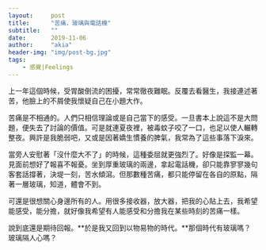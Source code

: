 ```yaml
---
layout:     post
title:      "苦痛，玻璃與電話機"
subtitle:   ""
date:       2019-11-06
author:     "akia"
header-img: "img/post-bg.jpg"
tags:
    - 感覺|Feelings
---
```


上一年這個時候，受胃酸倒流的困擾，常常徹夜難眠。反覆去看醫生，我接連述著苦，他臉上的不屑使我懷疑自己在小題大作。


苦痛是不相通的。人們只相信理論或是自己當下的感受。一旦書本上說這不是大問題，便失去了討論的價值。可是就連夏夜裡，被毒蚊子咬了一口，也足以使人輾轉整夜。興許是我脆弱吧，又或是因著嬌生慣養的脾氣，我常為了這些事落下淚來。

當旁人安慰著「沒什麼大不了」的時候，這種委屈就更強烈了。好像是探監一幕。見面前想好了報喜不報憂。坐到厚重玻璃的兩邊，拿起電話機，卻只能靠寥寥幾句客套話撐著，決堤一刻，苦水傾瀉。但那數種苦痛，都只能停留在各自的原點，隔著一層玻璃，知道，體會不到。

可還是很想關心身邊所有的人。用很多接收器，放大器，把我的心貼上去，我希望能感受，能分擔，就好像我希望有人能感受和分擔我在某些時刻的苦痛一樣。

說到底還是期待回報。**於是我又回到以物易物的時代。**那個時代有玻璃嗎？玻璃隔人心嗎？